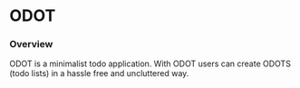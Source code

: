 # ODOT

### Overview
ODOT is a minimalist todo application. With ODOT users can create ODOTS (todo lists) in a hassle free and uncluttered way.
